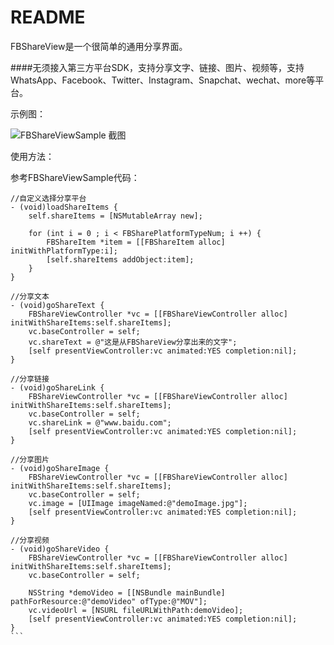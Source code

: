 # README

FBShareView是一个很简单的通用分享界面。

####无须接入第三方平台SDK，支持分享文字、链接、图片、视频等，支持WhatsApp、Facebook、Twitter、Instagram、Snapchat、wechat、more等平台。

示例图：

![FBShareViewSample 截图](http://upload-images.jianshu.io/upload_images/1136939-f27d0fcd7a74b2ae.PNG?imageMogr2/auto-orient/strip%7CimageView2/2/w/640/h/480)


使用方法：

参考FBShareViewSample代码：

```` objective_c
//自定义选择分享平台
- (void)loadShareItems {
    self.shareItems = [NSMutableArray new];
    
    for (int i = 0 ; i < FBSharePlatformTypeNum; i ++) {
        FBShareItem *item = [[FBShareItem alloc] initWithPlatformType:i];
        [self.shareItems addObject:item];
    }
}

//分享文本
- (void)goShareText {
    FBShareViewController *vc = [[FBShareViewController alloc] initWithShareItems:self.shareItems];
    vc.baseController = self;
    vc.shareText = @"这是从FBShareView分享出来的文字";
    [self presentViewController:vc animated:YES completion:nil];
}

//分享链接
- (void)goShareLink {
    FBShareViewController *vc = [[FBShareViewController alloc] initWithShareItems:self.shareItems];
    vc.baseController = self;
    vc.shareLink = @"www.baidu.com";
    [self presentViewController:vc animated:YES completion:nil];
}

//分享图片
- (void)goShareImage {
    FBShareViewController *vc = [[FBShareViewController alloc] initWithShareItems:self.shareItems];
    vc.baseController = self;
    vc.image = [UIImage imageNamed:@"demoImage.jpg"];
    [self presentViewController:vc animated:YES completion:nil];
}

//分享视频
- (void)goShareVideo {
    FBShareViewController *vc = [[FBShareViewController alloc] initWithShareItems:self.shareItems];
    vc.baseController = self;
    
    NSString *demoVideo = [[NSBundle mainBundle] pathForResource:@"demoVideo" ofType:@"MOV"];
    vc.videoUrl = [NSURL fileURLWithPath:demoVideo];
    [self presentViewController:vc animated:YES completion:nil];
}
```



